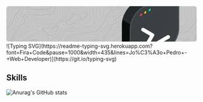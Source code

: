 <img src="https://raw.githubusercontent.com/jpedro-cf/jpedro-cf/main/github-header-image.png" />
![Typing SVG](https://readme-typing-svg.herokuapp.com?font=Fira+Code&pause=1000&width=435&lines=Jo%C3%A3o+Pedro+-+Web+Developer)](https://git.io/typing-svg)

## Skills

![Anurag's GitHub stats](https://github-readme-stats.vercel.app/api?username=anuraghazra&show_icons=true&theme=transparent)

